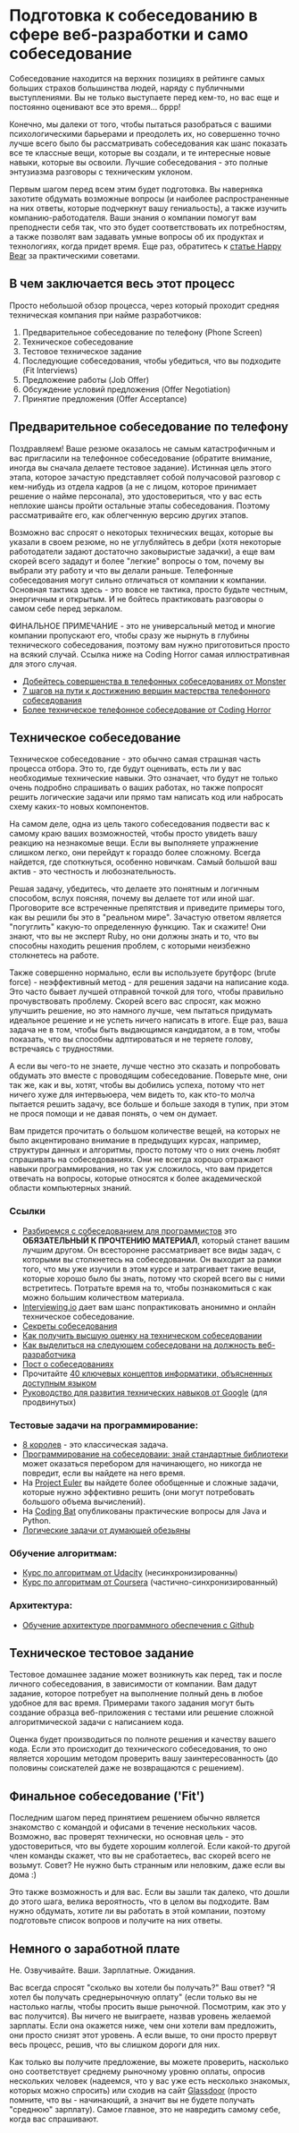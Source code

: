 # Подготовка к собеседованию в сфере веб-разработки и само собеседование

Собеседование находится на верхних позициях в рейтинге самых больших страхов большинства людей, наряду с публичными выступлениями. Вы не только выступаете перед кем-то, но вас еще и постоянно оценивают все это время... бррр!

Конечно, мы далеки от того, чтобы пытаться разобраться с вашими психологическими барьерами и преодолеть их, но совершенно точно лучше всего было бы рассматривать собеседования как шанс показать все те классные вещи, которые вы создали, и те интересные новые навыки, которые вы освоили. Лучшие собеседования - это полные энтузиазма разговоры с техническим уклоном.

Первым шагом перед всем этим будет подготовка. Вы наверняка захотите обдумать возможные вопросы (и наиболее распространенные на них ответы, которые подчеркнут вашу гениальость), а также изучить компанию-работодателя. Ваши знания о компании помогут вам преподнести себя так, что это будет соответствовать их потребностям, а также позволят вам задавать умные вопросы об их продуктах и технологиях, когда придет время. Еще раз, обратитесь к [статье Happy Bear](http://happybearsoftware.com/how-to-get-a-programmer-job.html) за практическими советами.

## В чем заключается весь этот процесс 

Просто небольшой обзор процесса, через который проходит средняя техническая компания при найме разработчиков:

1. Предварительное собеседование по телефону (Phone Screen)
2. Техническое собеседование 
3. Тестовое техническое задание
4. Последующие собеседования, чтобы убедиться, что вы подходите (Fit Interviews)
5. Предложение работы (Job Offer)
6. Обсуждение условий предложения (Offer Negotiation)
7. Принятие предложения (Offer Acceptance)

## Предварительное собеседование по телефону

Поздравляем! Ваше резюме оказалось не самым катастрофичным и вас пригласили на телефонное собеседование (обратите внимание, иногда вы сначала делаете тестовое задание). Истинная цель этого этапа, которое зачастую представляет собой получасовой разговор с кем-нибудь из отдела кадров (а не с лицом, которое принимает решение о найме персонала), это удостовериться, что у вас есть неплохие шансы пройти остальные этапы собеседования. Поэтому рассматривайте его, как облегченную версию других этапов. 

Возможно вас спросят о некоторых технических вещах, которые вы указали в своем резюме, но не углубляйтесь в дебри (хотя некоторые работодатели задают достаточно заковыристые задачки), а еще вам скорей всего зададут и более "легкие" вопросы о том, почему вы выбрали эту работу и что вы делали раньше. Телефонные собеседования могут сильно отличаться от компании к компании. Основная тактика здесь - это вовсе не тактика, просто будьте честным, энергичным и открытым. И не бойтесь практиковать разговоры о самом себе перед зеркалом.

ФИНАЛЬНОЕ ПРИМЕЧАНИЕ - это не универсальный метод и многие компании пропускают его, чтобы сразу же нырнуть в глубины технического собеседования, поэтому вам нужно приготовиться просто на всякий случай. Ссылка ниже на Coding Horror самая иллюстративная для этого случая.

* [Добейтесь совершенства в телефонных собеседованиях от Monster](http://career-advice.monster.com/job-interview/interview-preparation/mastering-the-phone-interview/article.aspx)
* [7 шагов на пути к достижению вершин мастерства телефонного собеседования](http://dorigan.com/how-to-interview/mastering-telephone-interview/)
* [Более техническое телефонное собеседование от Coding Horror](http://www.codinghorror.com/blog/2008/01/getting-the-interview-phone-screen-right.html)

## Техническое собеседование

Техническое собеседование - это обычно самая страшная часть процесса отбора. Это то, где будут оценивать, есть ли у вас необходимые технические навыки. Это означает, что будут не только очень подробно спрашивать о ваших работах, но также попросят решить логические задачи или прямо там написать код или набросать схему каких-то новых компонентов.

На самом деле, одна из цель такого собеседования подвести вас к самому краю ваших возможностей, чтобы просто увидеть вашу реакцию на незнакомые вещи. Если вы выполняете упражнение слишком легко, они перейдут к гораздо более сложному. Всегда найдется, где споткнуться, особенно новичкам. Самый большой ваш актив - это честность и любознательность.

Решая задачу, убедитесь, что делаете это понятным и логичным способом, вслух поясняя, почему вы делаете тот или иной шаг. Проговорите все встреченные препятствия и приведите примеры того, как вы решили бы это в "реальном мире". Зачастую ответом является "погуглить" какую-то определенную функцию. Так и скажите! Они знают, что вы не эксперт Ruby, но они должны знать и то, что вы способны находить решения проблем, с которыми неизбежно столкнетесь на работе.

Также совершенно нормально, если вы используете брутфорс (brute force) - неэффективный метод - для решения задачи на написание кода. Это часто бывает лучшей отправной точкой для того, чтобы правильно прочувствовать проблему. Скорей всего вас спросят, как можно улучшить решение, но это намного лучше, чем пытаться придумать идеальное решение и не успеть ничего написать в итоге. Еще раз, ваша задача не в том, чтобы быть выдающимся кандидатом, а в том, чтобы показать, что вы способны адптироваться и не теряете голову, встречаясь с трудностями.

А если вы чего-то не знаете, лучше честно это сказать и попробовать обдумать это вместе с проводящим собеседование. Поверьте мне, они так же, как и вы, хотят, чтобы вы добились успеха, потому что нет ничего хуже для интервьюера, чем видеть то, как кто-то молча пытается решить задачу, все больше и больше заходя в тупик, при этом не прося помощи и не давая понять, о чем он думает. 

Вам придется прочитать о большом количестве вещей, на которых не было акцентировано внимание в предыдущих курсах, например, структуры данных и алгоритмы, просто потому что о них очень любят спрашивать на собеседованиях. Они не всегда хорошо отражают навыки программирования, но так уж сложилось, что вам придется отвечать на вопросы, которые относятся к более академической области компьютерных знаний. 

### Ссылки

* [Разбиремся с собеседованием для программистов](http://www.valleytalk.org/wp-content/uploads/2012/10/CrackCode.pdf) это **ОБЯЗАТЕЛЬНЫЙ К ПРОЧТЕНИЮ МАТЕРИАЛ**, который станет вашим лучшим другом. Он всесторонне рассматривает все виды задач, с которыми вы столкнетесь на собеседовании. Он выходит за рамки того, что мы уже изучили в этом курсе и затрагивает такие вещи, которые хорошо было бы знать, потому что скорей всего вы с ними встретитесь. Потратьте время на то, чтобы познакомиться с как можно большим количеством материала.
* [Interviewing.io](http://interviewing.io/) дает вам шанс попрактиковать анонимно и онлайн техническое собеседование.
* [Секреты собеседования](http://www.interviewcake.com/tips-and-tricks)
* [Как получить высшую оценку на техническом собеседовании](http://news.dice.com/2014/10/12/ace-technical-interview/)
* [Как выделиться на следующем собеседовани на должность веб-разработчика](http://blog.udacity.com/2015/01/how-to-stand-out-in-your-web-developer-interview.html)
* [Пост о собеседованиях](http://blog.martincmartin.com/2010/01/08/finding-a-job-youll-love-the-interview/)
* Прочитайте [40 ключевых концептов информатики, объясненных доступным языком](http://carlcheo.com/compsci)
* [Руководство для развития технических навыков от Google](https://www.google.com/about/careers/students/guide-to-technical-development.html) (для продвинутых)

### Тестовые задачи на программирование:

* [8 королев](http://jetheis.com/blog/2013/12/01/programming-interview-question-eight-queens/) - это классическая задача.
* [Программирование на собеседоваии: знай стандартные библиотеки](http://blog.codingforinterviews.com/reading-code-standard-libraries/) может оказаться перебором для начинающего, но никогда не повредит, если вы найдете на него время.
* На [Project Euler](http://projecteuler.net/) вы найдете более обобщенные и сложные задачи, которые нужно эффективно решить (они могут потребовать большого объема вычислений).
* На [Coding Bat](http://codingbat.com/) опубликованы практические вопросы для Java и Python.
* [Логические задачи от думающей обезьяны](http://www.athinkingape.com/unlock)

### Обучение алгоритмам:

* [Курс по алгоритмам от Udacity](https://www.udacity.com/course/viewer#!/c-cs215/l-48747095/m-48691609) (несинхронизированны)
* [Курс по алгоритмам от Coursera](https://www.coursera.org/course/algo) (частично-синхронизированный)

### Архитектура:

* [Обучение архитектуре программного обеспечения с Github](http://avandeursen.com/2013/12/30/teaching-software-architecture-with-github/)

## Техническое тестовое задание

Тестовое домашнее задание может возникнуть как перед, так и после личного собеседования, в зависимости от компании. Вам дадут задание, которое потребует на выполнение полный день в любое удобное для вас время. Примерами такого задания могут быть создание образца веб-приложения с тестами или решение сложной алгоритмической задачи с написанием кода.
 
Оценка будет производиться по полноте решения и качеству вашего кода. Если это происходит до технического собеседования, то оно является хорошим методом проверить вашу заинтересованность (до половины соискателей даже не возвращаются с решением).

## Финальное собеседование ('Fit')

Последним шагом перед принятием решением обычно является знакомство с командой и офисами в течение нескольких часов. Возможно, вас проверят технически, но основная цель - это удостовериться, что вы будете хорошим коллегой. Если какой-то другой член команды скажет, что вы не сработаетесь, вас скорей всего не возьмут. Совет? Не нужно быть странным или неловким, даже если вы дома :)

Это также возможность и для вас. Если вы зашли так далеко, что дошли до этого шага, велика вероятность, что в целом вы подходите. Вам нужно обдумать, хотите ли вы работать в этой компании, поэтому подготовьте список вопроов и получите на них ответы.

## Немного о заработной плате

Не. Озвучивайте. Ваши. Зарплатные. Ожидания.

Вас всегда спросят "сколько вы хотели бы получать?" Ваш ответ? "Я хотел бы получать среднерыночную оплату" (если только вы не настолько наглы, чтобы просить выше рыночной. Посмотрим, как это у вас получится). Вы ничего не выиграете, назвав уровень желаемой зарплаты. Если она окажется ниже, чем они хотели вам предложить, они просто снизят этот уровень. А если выше, то они просто прервут весь процесс, решив, что вы слишком дороги для них.

Как только вы получите предложение, вы можете проверить, насколько оно соответствует среднему рыночному уровню оплаты, опросив нескольких человек (надеемся, что у вас уже есть несколько знакомых, которых можно спросить) или сходив на сайт [Glassdoor](http://glassdoor.com) (просто помните, что вы - начинающий, а значит вы не будете получать "среднюю" зарплату). Самое главное, это не навредить самому себе, когда вас спрашивают.
